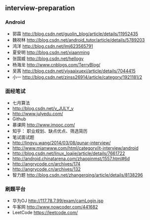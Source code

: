 ## interview-preparation
### Android
* 郭霖   http://blog.csdn.net/guolin_blog/article/details/11952435
* 魏祝林 http://blog.csdn.net/android_tutor/article/details/5789203
* 鸿洋   http://blog.csdn.net/lmj623565791
* 夏安明 http://blog.csdn.net/xiaanming
* 张国威 http://blog.csdn.net/hellogv
* 杨海龙 http://www.cnblogs.com/TerryBlog/
* 吴茜   http://blog.csdn.net/yiyaaixuexi/article/details/7044415
* 小一   http://blog.csdn.net/zinss26914/article/category/1921181/2

### 面经笔试
* 七月算法  
 * http://blog.csdn.net/v_JULY_v  
 * http://www.julyedu.com/
* Github
* 慕课网    http://www.imooc.com/
* 知乎：    职业规划、缺点优点、筛选简历
* 笔试面试题
 * http://lingyu.wang/2014/03/08/qunar-interview/
 * http://www.mianwww.com/html/category/it-interview/android
 * http://blog.csdn.net/linux_loajie/article/details/7661722
 * http://android.chinatarena.com/zhaopinmst/1557.html#6d
 * http://angrycode.cn/archives/174
 * http://angrycode.cn/archives/132
* 智力题     http://blog.csdn.net/zhangerqing/article/details/8138296

### 刷题平台
* 华为OJ    http://117.78.7.99/exam/camLogin.jsp
* 牛客网    http://www.nowcoder.com/441682
* LeetCode  https://leetcode.com/


